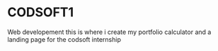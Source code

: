 # CODSOFT1
Web developement 
this is where i create my portfolio calculator and a landing page for the codsoft internship
